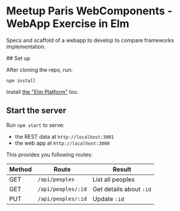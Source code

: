 # Meetup Paris WebComponents - WebApp Exercise in Elm

Specs and scaffold of a webapp to develop to compare frameworks implementation.

## Set up

After cloning the repo, run:

    npm install

Install [the "Elm Platform"](http://guide.elm-lang.org/get_started.html) too.

## Start the server

Run `npm start` to serve:

- the REST data at `http://localhost:3001`
- the web app at `http://localhost:3000`

This provides you following routes:

Method | Route              | Result
------ | ------------------ | ------
GET    | `/api/peoples`     | List all peoples
GET    | `/api/peoples/:id` | Get details about `:id`
PUT    | `/api/peoples/:id` | Update `:id`
